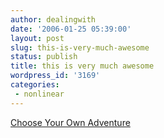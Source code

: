 ```yaml
---
author: dealingwith
date: '2006-01-25 05:39:00'
layout: post
slug: this-is-very-much-awesome
status: publish
title: this is very much awesome
wordpress_id: '3169'
categories:
 - nonlinear
---
```


[Choose Your Own Adventure][1]

   [1]: http://en.wikipedia.org/wiki/Choose_Your_Own_Adventure

   

